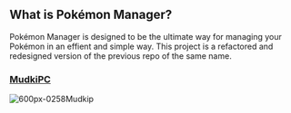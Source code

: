 What is Pokémon Manager?
-
Pokémon Manager is designed to be the ultimate way for managing your Pokémon in an effient and simple way. This project is a refactored and redesigned version of the previous repo of the same name.

### [MudkiPC](https://github.com/Pokemon-Manager/Mudkip-Frontend)
![600px-0258Mudkip](https://github.com/Pokemon-Manager/.github/assets/86109384/a71f2536-8834-4a26-b9f3-48de820c2f18)

<!--
🌈 Contribution guidelines - how can the community get involved?
👩‍💻 Useful resources - where can the community find your docs? Is there anything else the community should know?
🍿 Fun facts - what does your team eat for breakfast?
🧙 Remember, you can do mighty things with the power of [Markdown](https://docs.github.com/github/writing-on-github/getting-started-with-writing-and-formatting-on-github/basic-writing-and-formatting-syntax)
-->
